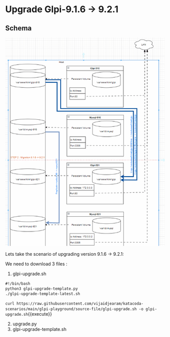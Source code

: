 # Upgrade Glpi-9.1.6 -> 9.2.1

## Schema

![schema](https://github.com/vijaidjearam/katacoda-scenarios/blob/main/glpi-playground/Assets/images/glpi-916to921.gif?raw=true)

Lets take the scenario of upgrading version 9.1.6 -> 9.2.1:

We need to download 3 files :
1. glpi-upgrade.sh
```
#!/bin/bash
python3 glpi-upgrade-template.py
./glpi-upgrade-template-latest.sh
```
`curl https://raw.githubusercontent.com/vijaidjearam/katacoda-scenarios/main/glpi-playground/source-file/glpi-upgrade.sh -o glpi-upgrade.sh`{{execute}}

2. upgrade.py
3. glpi-upgrade-template.sh




